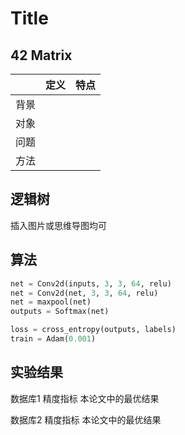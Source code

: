 # Title

## 42 Matrix

|      | 定义 | 特点 |
| ---- | ---- | ---- |
| 背景 |      |      |
| 对象 |      |      |
| 问题 |      |      |
| 方法 |      |      |

## 逻辑树

插入图片或思维导图均可

## 算法

```python
net = Conv2d(inputs, 3, 3, 64, relu)
net = Conv2d(net, 3, 3, 64, relu)
net = maxpool(net)
outputs = Softmax(net)

loss = cross_entropy(outputs, labels)
train = Adam(0.001)
```

## 实验结果

数据库1 精度指标 本论文中的最优结果

数据库2 精度指标 本论文中的最优结果